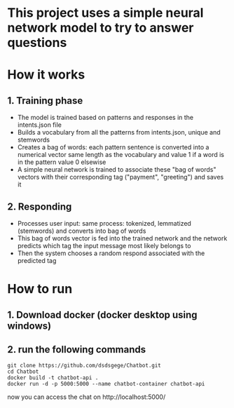 # This project uses a simple neural network model to try to answer questions

# How it works
## 1. Training phase
 - The model is trained based on patterns and responses in the intents.json file
 - Builds a vocabulary from all the patterns from intents.json, unique and stemwords
 - Creates a bag of words: each pattern sentence is converted into a numerical vector
   same length as the vocabulary and value 1 if a word is in the pattern value 0 elsewise
 - A simple neural network is trained to associate these "bag of words" vectors with their
   corresponding tag ("payment", "greeting") and saves it

## 2. Responding
 - Processes user input: same process: tokenized, lemmatized (stemwords) and converts into 
   bag of words
 - This bag of words vector is fed into the trained network and the network predicts which
   tag the input message most likely belongs to
 - Then the system chooses a random respond associated with the predicted tag

# How to run
## 1. Download docker (docker desktop using windows)

## 2. run the following commands
    git clone https://github.com/dsdsgege/Chatbot.git
    cd Chatbot
    docker build -t chatbot-api .
    docker run -d -p 5000:5000 --name chatbot-container chatbot-api
now you can access the chat on http://localhost:5000/